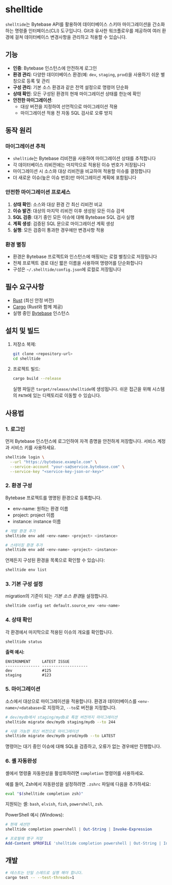 # shelltide

`shelltide`는 Bytebase API를 활용하여 데이터베이스 스키마 마이그레이션을 간소화하는 명령줄 인터페이스(CLI) 도구입니다. Git과 유사한 워크플로우를 제공하여 여러 환경에 걸쳐 데이터베이스 변경사항을 관리하고 적용할 수 있습니다.

## 기능

- **인증**: Bytebase 인스턴스에 안전하게 로그인
- **환경 관리**: 다양한 데이터베이스 환경(예: `dev`, `staging`, `prod`)을 사용하기 쉬운 별칭으로 등록 및 관리
- **구성 관리**: 기본 소스 환경과 같은 전역 설정으로 명령어 단순화
- **상태 확인**: 모든 구성된 환경의 현재 마이그레이션 상태를 한눈에 확인
- **안전한 마이그레이션**:
  - 대상 버전을 지정하여 선언적으로 마이그레이션 적용
  - 마이그레이션 적용 전 자동 SQL 검사로 오류 방지

## 동작 원리

### 마이그레이션 추적
- `shelltide`는 Bytebase 리비전을 사용하여 마이그레이션 상태를 추적합니다
- 각 데이터베이스 리비전에는 마지막으로 적용된 이슈 번호가 저장됩니다
- 마이그레이션 시 소스와 대상 리비전을 비교하여 적용할 이슈를 결정합니다
- 더 새로운 이슈(높은 이슈 번호)만 마이그레이션 계획에 포함됩니다

### 안전한 마이그레이션 프로세스
1. **상태 확인**: 소스와 대상 환경 간 최신 리비전 비교
2. **이슈 발견**: 대상의 마지막 리비전 이후 생성된 모든 이슈 검색
3. **SQL 검증**: 대기 중인 모든 이슈에 대해 Bytebase SQL 검사 실행
4. **계획 생성**: 검증된 SQL 문으로 마이그레이션 계획 생성
5. **실행**: 모든 검증이 통과한 경우에만 변경사항 적용

### 환경 별칭
- 환경은 Bytebase 프로젝트와 인스턴스에 매핑되는 로컬 별칭으로 저장됩니다
- 전체 프로젝트 경로 대신 짧은 이름을 사용하여 명령어를 단순화합니다
- 구성은 `~/.shelltide/config.json`에 로컬로 저장됩니다

## 필수 요구사항

- [Rust](https://www.rust-lang.org/tools/install) (최신 안정 버전)
- [Cargo](https://doc.rust-lang.org/cargo/) (Rust와 함께 제공)
- 실행 중인 [Bytebase](https://www.bytebase.com/) 인스턴스

## 설치 및 빌드

1. 저장소 복제:
   ```sh
   git clone <repository-url>
   cd shelltide
   ```

2. 프로젝트 빌드:
   ```sh
   cargo build --release
   ```
   실행 파일은 `target/release/shelltide`에 생성됩니다. 쉬운 접근을 위해 시스템의 `PATH`에 있는 디렉토리로 이동할 수 있습니다.

## 사용법

### 1. 로그인

먼저 Bytebase 인스턴스에 로그인하여 자격 증명을 안전하게 저장합니다. 서비스 계정과 서비스 키를 사용하세요.

```sh
shelltide login \
  --url "https://bytebase.example.com" \
  --service-account "your-sa@service.bytebase.com" \
  --service-key "<service-key-json-or-key>"
```

### 2. 환경 구성

Bytebase 프로젝트를 명명된 환경으로 등록합니다.
- env-name: 원하는 환경 이름
- project: project 이름
- instance: instance 이름
```sh
# 개발 환경 추가
shelltide env add <env-name> <project> <instance>

# 스테이징 환경 추가
shelltide env add <env-name> <project> <instance>
```

언제든지 구성된 환경을 목록으로 확인할 수 있습니다:
```sh
shelltide env list
```

### 3. 기본 구성 설정

migration의 기준이 되는 *기본 소스 환경*을 설정합니다.

```sh
shelltide config set default.source_env <env-name>
```

### 4. 상태 확인

각 환경에서 마지막으로 적용된 이슈의 개요를 확인합니다.

```sh
shelltide status
```
**출력 예시:**
```
ENVIRONMENT     LATEST ISSUE         
--------------- --------------------
dev             #125                
staging         #123                
```

### 5. 마이그레이션

소스에서 대상으로 마이그레이션을 적용합니다. 환경과 데이터베이스를 `<env-name>/<database>`로 지정하고, `--to`로 버전을 지정합니다.

```sh
# dev/mydb에서 staging/mydb로 특정 버전까지 마이그레이션
shelltide migrate dev/mydb staging/mydb --to 244

# 사용 가능한 최신 버전으로 마이그레이션
shelltide migrate dev/mydb prod/mydb --to LATEST
```
명령어는 대기 중인 이슈에 대해 SQL을 검증하고, 오류가 없는 경우에만 진행합니다.

### 6. 셸 자동완성

셸에서 명령줄 자동완성을 활성화하려면 `completion` 명령어를 사용하세요.

예를 들어, Zsh에서 자동완성을 설정하려면 `.zshrc` 파일에 다음을 추가하세요:
```sh
eval "$(shelltide completion zsh)"
```

지원되는 셸: `bash`, `elvish`, `fish`, `powershell`, `zsh`.

PowerShell 예시 (Windows):

```powershell
# 현재 세션만
shelltide completion powershell | Out-String | Invoke-Expression

# 프로필에 영구 저장
Add-Content $PROFILE 'shelltide completion powershell | Out-String | Invoke-Expression'
```

## 개발

```sh
# 테스트는 단일 스레드로 실행 해야 합니다.
cargo test -- --test-threads=1
```
